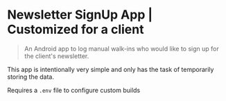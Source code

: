 # Newsletter SignUp App | Customized for a client

> An Android app to log manual walk-ins who would
> like to sign up for the client's newsletter.

This app is intentionally very simple and only has
the task of temporarily storing the data.

Requires a `.env` file to configure custom builds
